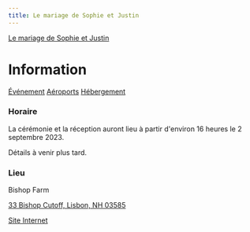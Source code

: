 ```yaml
---
title: Le mariage de Sophie et Justin
---
```


[Le mariage de Sophie et Justin](/fr/index.html)

# Information

<div class="tabs">
  <nav>
    <a href="?tab=evenement" class="">Événement</a>
    <a href="?tab=aeroports" class="">Aéroports</a>
    <a href="?tab=hebergement" class="">Hébergement</a>
  </nav>
  <div id="evenement" style="display: inherit;">

### Horaire

La cérémonie et la réception auront lieu à partir d'environ 16 heures
le 2 septembre 2023.

Détails à venir plus tard.

### Lieu

Bishop Farm

[33 Bishop Cutoff, Lisbon, NH 03585](https://goo.gl/maps/kujRwqkbwYT615fv9)

[Site Internet](https://www.bishopfarm.com/)

  </div>
  <div id="aeroports" style="display: none;">

### Manchester (MHT)

Distance: 180 kilomètres, environ 2 heures

[Comment se rendre au Bishop Farm](https://goo.gl/maps/F2vCPuTZGTv3dWDt5)

[Comment se rendre au Hampton Inn](https://goo.gl/maps/Nqh89XyJ7HCZnXHd9)

[Site Internet](https://www.flymanchester.com/)

### Burlington (BTV)

Distance: 150 kilomètres, environ 2 heures

[Comment se rendre au Bishop Farm](https://goo.gl/maps/3Fi4Y1Vzi98MUiW2A)

[Comment se rendre au Hampton Inn](https://goo.gl/maps/i2SL4g8UKngMtwDTA)

[Site Internet](https://www.btv.aero/bienvenue-canadiens)

### Boston (BOS)

Distance: 250 kilomètres, environ 2.5-3 heures

[Comment se rendre au Bishop Farm](https://goo.gl/maps/aCSpajfUgmafKoT89)

[Comment se rendre au Hampton Inn](https://goo.gl/maps/nZByKLGwckRDQMt86)

[Site Internet](https://www.massport.com/logan-airport)

  </div>
  <div id="hebergement" style="display: none;">

### Pour notre famille

Nous nous occupons de l'hébergement.  Veuillez nous contacter pour
tous les détails.

### Pour nos amis

Le Hampton Inn à Littleton, NH est à 10 minutes en voiture du lieu de
notre mariage.  Vous recevrez 10% de rabais sur les chambres standard
(1 lit king ou 2 lits queen).

Si vous réservez en ligne, utilisez le code de réduction 0560061264
(cliquez sur les tarifs spéciaux et entrez sous les comptes
d'entreprise)

Si vous réservez par téléphone, mentionnez le mariage Desbiens/Ross.

Il existe également plusieurs propriétés AirBnB et VRBO dans la région.

Hampton Inn

<p><a href="tel:+1 603-444-0025">603-444-0025</a></p>

[580 Meadow St, Littleton, NH 03561](https://goo.gl/maps/CgWXhYPPpE5t2T6eA)

[Site Internet](https://www.hilton.com/en/hotels/ltnnhhx-hampton-littleton/)

  </div>
  <div id="restaurants" style="display: none;">

### Littleton Freehouse

[28 Cottage St, Littleton, NH 03561](https://goo.gl/maps/ivpUsNJTg3AGfVc66)

[Site Internet](http://www.littletonfreehouse.com/)

### Little Grille

[62 Cottage St, Littleton, NH 03561](https://goo.gl/maps/1HXH7wfUpeA8752u6)

[Site Internet](http://thelittlegrille.com/)

### Schilling Beer Co.

[18 Mill St, Littleton, NH 03561](https://goo.gl/maps/JpC8QFYBJqpCb6kdA)

[Site Internet](http://www.schillingbeer.com/)

  </div>
</div>
